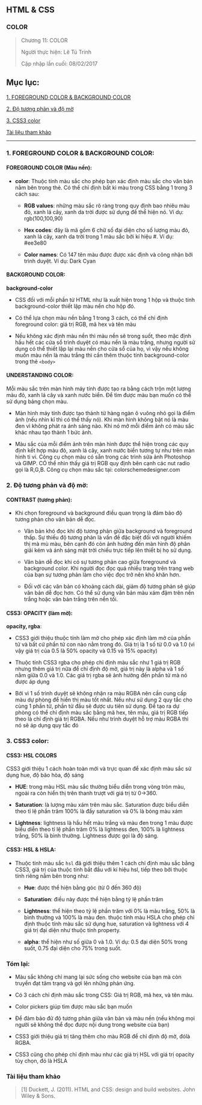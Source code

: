 ## HTML & CSS

### COLOR

> Chương 11: COLOR
>
> Người thực hiện: Lê Tú Trinh
>
> Cập nhập lần cuối: 08/02/2017

## Mục lục:

[1. FOREGROUND COLOR & BACKGROUND COLOR](#1)

[2. Độ tương phản và độ mờ](#2)

[3. CSS3 color](#3)

[Tài liệu tham khảo](#4)

***

<a name="1"></a>
### 1. FOREGROUND COLOR & BACKGROUND COLOR:

#### FOREGROUND COLOR (Màu nền):

- **color**: Thuộc tính màu sắc cho phép bạn xác định màu sắc cho văn bản nằm bên trong thẻ. Có thể chỉ định bất kì màu trong CSS bằng 1 trong 3 cách sau:

	+ **RGB values**: những màu sắc rõ ràng trong quy định bao nhiêu màu đỏ, xanh lá cây, xanh da trời được sử dụng để thể hiện nó. Ví dụ: rgb(100,100,90)

	+ **Hex codes**: đây là mã gồm 6 chữ số đại diện cho số lượng màu đỏ, xanh lá cây, xanh da trời trong 1 màu sắc bởi kí hiệu #. Ví dụ: #ee3e80

	+ **Color names**: Có 147 tên màu được được xác định và công nhận bởi trình duyệt. Ví dụ: Dark Cyan

#### BACKGROUND COLOR:

**background-color**

- CSS đối với mỗi phần tử HTML như là xuất hiện trong 1 hộp và thuộc tính background-color thiết lập màu nền cho hộp đó.

- Có thể lựa chọn màu nền bằng 1 trong 3 cách, có thể chỉ định foreground color: giá trị RGB, mã hex và tên màu

- Nếu không xác định màu nền thì màu nền sẽ trong suốt, theo mặc định hầu hết các cửa sổ trình duyệt có màu nền là màu trắng, nhưng người sử dụng có thể thiết lập lại màu nền cho cửa sổ của họ, vì vậy nếu không muốn màu nền là màu trắng thì cần thêm thuộc tính background-color trong thẻ `<body>`

#### UNDERSTANDING COLOR: 

Mỗi màu sắc trên màn hình máy tính được tạo ra bằng cách trộn một lượng màu đỏ, xanh lá cây và xanh nước biển. Để tìm được màu bạn muốn có thể sử dụng bảng chọn màu.

- Màn hình máy tính được tạo thành từ hàng ngàn ô vuông nhỏ gọi là điểm ảnh (nếu nhìn kĩ thì có thể thấy nó). Khi màn hình không bật nó là màu đen vì không phát ra ánh sáng nào. Khi nó mở mỗi điểm ảnh có màu sắc khác nhau tạo thành 1 bức ảnh.

- Màu sắc của mỗi điểm ảnh trên màn hình được thể hiện trong các quy định kết hợp màu đỏ, xanh lá cây, xanh nước biển tương tự như trên màn hình ti vi. Công cụ chọn màu có sẵn trong các trình sửa ảnh Photoshop và GIMP. CÓ thể nhìn thấy giá trị RGB quy định bên cạnh các nut radio gọi là R,G,B. Công cụ chọn màu sắc tại: colorschemedesigner.com

<a name="2"></a>
### 2. Độ tương phản và độ mờ:

#### CONTRAST (tương phản):

- Khi chọn foreground và background điều quan trọng là đảm bảo độ tương phản cho văn bản dễ đọc.

	+ Văn bản khó đọc khi độ tương phản giữa background và foreground thấp. Sự thiếu độ tương phản là vấn đề đặc biệt đối với người khiếm thị mà mù màu, bên cạnh đó còn ảnh hưởng đến màn hình độ phân giải kém và ánh sáng mặt trời chiếu trực tiếp lên thiết bị họ sử dụng.

	+ Văn bản dễ đọc khi có sự tương phản cao giữa foreground và background color. Khi người đọc đọc quá nhiều trang trên trang web của bạn sự tương phản làm cho việc đọc trở nên khó khăn hơn.

	+ Đối với các văn bản có khoảng cách dài, giảm độ tương phản sẽ giúp văn bản dễ đọc hơn. Có thể sử dụng văn bản màu xám đậm trên nền trắng hoặc văn bản trắng trên nền tối.

#### CSS3: OPACITY (làm mờ):

**opacity, rgba**:

- CSS3 giới thiệu thuộc tính làm mờ cho phép xác định làm mờ của phần tử và bất cứ phần tử con nào nằm trong đó. Giá trị là 1 số từ 0.0 và 1.0 (vì vậy giá trị của 0.5 là 50% opacity và 0.15 và 15% opacity) 

- Thuộc tính CSS3 rgba cho phép chỉ định màu sắc như 1 giá trị RGB nhưng thêm giá trị nữa để chỉ định độ mờ, giá trị này là alpha và 1 số nằm giữa 0.0 và 1.0. Các giá trị rgba sẽ ảnh hưởng đến phần tử mà nó được áp dụng

- Bởi vì 1 số trình duyệt sẽ không nhận ra màu RGBA nên cần cung cấp màu dự phòng để hiển thị màu tốt nhất. Nếu như sử dụng 2 quy tắc cho cùng 1 phần tử, phần tử đầu sẽ được ưu tiên sử dụng. Để tạo ra dự phòng có thể chỉ định màu sắc bằng mã hex, tên màu, giá trị RGB tiếp theo là chỉ định giá trị RGBA. Nếu như trình duyệt hỗ trợ màu RGBA thì nó sẽ áp dụng quy tắc đó

<a name="3"></a>
### 3. CSS3 color:

#### CSS3: HSL COLORS

CSS3 giới thiệu 1 cách hoàn toàn mới và trực quan để xác định màu sắc sử dụng hue, độ bão hòa, độ sáng

- **HUE**: trong màu HSL màu sắc thường biểu diễn trong vòng tròn màu, ngoài ra còn hiển thị trên thanh trượt với giá trị từ 0->360.

- **Saturation**: là lượng màu xám trên màu sắc. Saturation được biểu diễn theo tỉ lệ phần trăm 100% là đầy saturation và 0% là bóng màu xám

- **Lightness**: lightness là hầu hết màu trắng và màu đen trong 1 màu được biểu diễn theo tỉ lệ phần trăm 0% là lightness đen, 100% là lightness trắng, 50% là bình thường. Lightness được gọi là độ sáng.

#### CSS3: HSL & HSLA:

- Thuộc tính màu sắc `hsl` đã giới thiệu thêm 1 cách chỉ định màu sắc bằng CSS3, giá trị của thuộc tính bắt đầu với kí hiệu hsl, tiếp theo bởi thuộc tính riêng nằm bên trong như: 
	+ **Hue**: được thể hiện bằng góc (từ 0 đến 360 độ)

	+ **Saturation**: điều này được thể hiện bằng tỷ lệ phần trăm 

	+ **Lightness**: thể hiện theo tỷ lệ phần trăm với 0% là màu trắng, 50% là bình thường và 100% là màu đen. thuộc tính màu HSLA cho phép chỉ định thuộc tính màu sắc sử dụng hue, saturation và lightness với 4 giá trị đại diện như thuộc tính property.

	+ **alpha**: thể hiện như số giữa 0 và 1.0. Ví dụ: 0.5 đại diện 50% trong suốt, 0.75 đại diện cho 75% trong suốt.

### Tóm lại: 

- Màu sắc không chỉ mang lại sức sống cho website của bạn mà còn truyền đạt tâm trạng và gợi lên những phản ứng.

- Có 3 cách chỉ định màu sắc trong CSS: Giá trị RGB, mã hex, và tên màu.

- Color pickers giúp tìm được màu sắc bạn muốn

- Để đảm bảo đử độ tương phản giữa văn bản và màu nền (nếu không mọi người sẽ không thể đọc được nội dung trong website của bạn)

- CSS3 giới thiệu giá trị tăng thêm cho màu RGB để chỉ định độ mờ, đólà RGBA.

- CSS3 cũng cho phép chỉ định màu như các giá trị HSL với giá trị opacity tùy chọn, đó là HSLA

<a name="4"></a>
### Tài liệu tham khảo

> [1] Duckett, J. (2011). HTML and CSS: design and build websites. John Wiley & Sons. 

